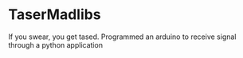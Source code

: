 # TaserMadlibs
If you swear, you get tased. Programmed an arduino to receive signal through a python application
